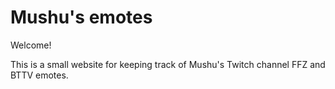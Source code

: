 # Mushu's emotes

Welcome!

This is a small website for keeping track of Mushu's Twitch channel FFZ and BTTV emotes.
